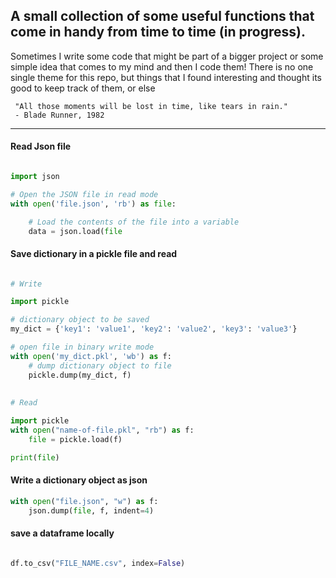 ##  A small collection of some useful functions that come in handy from time to time (in progress).


Sometimes I write some code that might be part of a bigger project or some simple idea that comes to my mind and then I code them! There is no one single theme for this repo, but things that I found interesting and thought its good to keep track of them, or else


```
 "All those moments will be lost in time, like tears in rain."
 - Blade Runner, 1982 
```

---

#### Read Json file

```python

import json

# Open the JSON file in read mode
with open('file.json', 'rb') as file:

    # Load the contents of the file into a variable
    data = json.load(file

```


#### Save dictionary in a pickle file and read

```python

# Write

import pickle

# dictionary object to be saved
my_dict = {'key1': 'value1', 'key2': 'value2', 'key3': 'value3'}

# open file in binary write mode
with open('my_dict.pkl', 'wb') as f:
    # dump dictionary object to file
    pickle.dump(my_dict, f)
    
    
# Read

import pickle
with open("name-of-file.pkl", "rb") as f:
    file = pickle.load(f)

print(file)
```

#### Write a dictionary object as json

```python
with open("file.json", "w") as f:
    json.dump(file, f, indent=4)
```

#### save a dataframe locally

```python

df.to_csv("FILE_NAME.csv", index=False)
````
